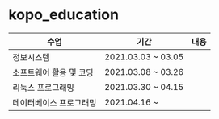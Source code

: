 # kopo_education





| 수업                    | 기간               | 내용 |
| ----------------------- | ------------------ | ---- |
| 정보시스템              | 2021.03.03 ~ 03.05 |      |
| 소프트웨어 활용 및 코딩 | 2021.03.08 ~ 03.26 |      |
| 리눅스 프로그래밍       | 2021.03.30 ~ 04.15 |      |
| 데이터베이스 프로그래밍 | 2021.04.16 ~       |      |

